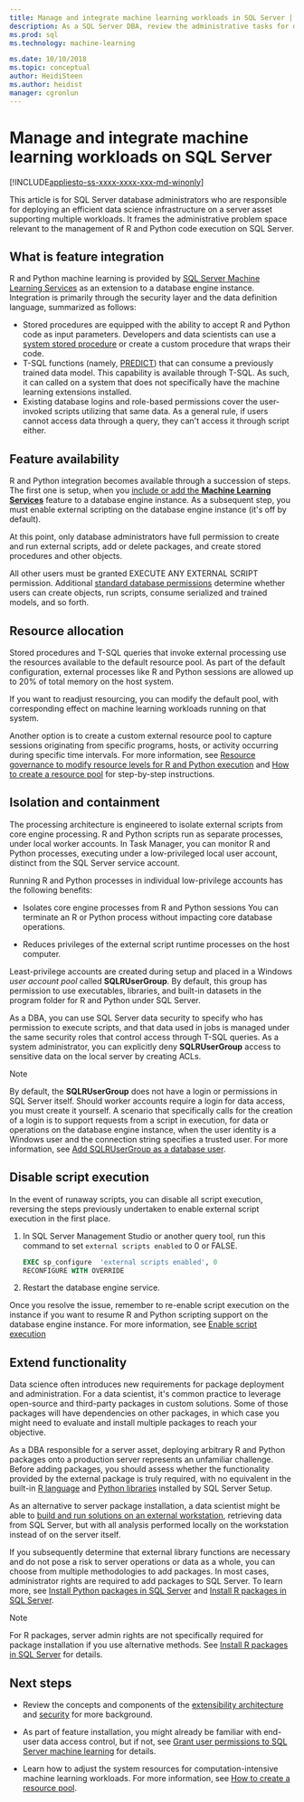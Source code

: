```yaml
---
title: Manage and integrate machine learning workloads in SQL Server | Microsoft Docs
description: As a SQL Server DBA, review the administrative tasks for deploying a machine learning R and Python subsystem on a database engine instance.
ms.prod: sql
ms.technology: machine-learning

ms.date: 10/10/2018  
ms.topic: conceptual
author: HeidiSteen
ms.author: heidist
manager: cgronlun
---
```

# Manage and integrate machine learning workloads on SQL Server
[!INCLUDE[appliesto-ss-xxxx-xxxx-xxx-md-winonly](../../includes/appliesto-ss-xxxx-xxxx-xxx-md-winonly.md)]

This article is for SQL Server database administrators who are responsible for deploying an efficient data science infrastructure on a server asset supporting multiple workloads. It frames the administrative problem space relevant to the management of R and Python code execution on SQL Server. 

## What is feature integration

R and Python machine learning is provided by [SQL Server Machine Learning Services](../what-is-sql-server-machine-learning.md) as an extension to a database engine instance. Integration is primarily through the security layer and the data definition language, summarized as follows:

+ Stored procedures are equipped with the ability to accept R and Python code as input parameters. Developers and data scientists can use a [system stored procedure](https://docs.microsoft.com/sql/relational-databases/system-stored-procedures/sp-execute-external-script-transact-sql?view=sql-server-2017) or create a custom procedure that wraps their code.
+ T-SQL functions (namely, [PREDICT](https://docs.microsoft.com/sql/t-sql/queries/predict-transact-sql)) that can consume a previously trained data model. This capability is available through T-SQL. As such, it can called on a system that does not specifically have the machine learning extensions installed.
+ Existing database logins and role-based permissions cover the user-invoked scripts utilizing that same data. As a general rule, if users cannot access data through a query, they can't access it through script either.

## Feature availability

R and Python integration becomes available through a succession of steps. The first one is setup, when you [include or add the **Machine Learning Services**](../install/sql-machine-learning-services-windows-install.md) feature to a database engine instance. As a subsequent step, you must enable external scripting on the database engine instance (it's off by default).

At this point, only database administrators have full permission to create and run external scripts, add or delete packages, and create stored procedures and other objects.

All other users must be granted EXECUTE ANY EXTERNAL SCRIPT permission. Additional [standard database permissions](../security/user-permission.md) determine whether users can create objects, run scripts, consume serialized and trained models, and so forth. 

## Resource allocation

Stored procedures and T-SQL queries that invoke external processing use the resources available to the default resource pool. As part of the default configuration, external processes like R and Python sessions are allowed up to 20% of total memory on the host system. 

If you want to readjust resourcing, you can modify the default pool, with corresponding effect on machine learning workloads running on that system.

Another option is to create a custom external resource pool to capture sessions originating from specific programs, hosts, or activity occurring during specific time intervals. For more information, see [Resource governance to modify resource levels for R and Python execution](../administration/resource-governance.md) and [How to create a resource pool](../administration/how-to-create-a-resource-pool.md) for step-by-step instructions.

## Isolation and containment

The processing architecture is engineered to isolate external scripts from core engine processing. R and Python scripts run as separate processes, under local worker accounts. In Task Manager, you can monitor R and Python processes, executing under a low-privileged local user account, distinct from the SQL Server service account. 

Running R and Python processes in individual low-privilege accounts has the following benefits:

+ Isolates core engine processes from R and Python sessions You can terminate an R or Python process without impacting core database operations. 

+ Reduces privileges of the external script runtime processes on the host computer.

Least-privilege accounts are created during setup and placed in a Windows *user account pool* called **SQLRUserGroup**. By default, this group has permission to use executables, libraries, and built-in datasets in the program folder for R and Python under SQL Server. 

As a DBA, you can use SQL Server data security to specify who has permission to execute scripts, and that data used in jobs is managed under the same security roles that control access through T-SQL queries. As a system administrator, you can explicitly deny **SQLRUserGroup** access to sensitive data on the local server by creating ACLs.

>[!NOTE]
> By default, the **SQLRUserGroup** does not have a login or permissions in SQL Server itself. Should worker accounts require a login for data access, you must create it yourself. A scenario that specifically calls for the creation of a login is to support requests from a script in execution, for data or operations on the database engine instance, when the user identity is a Windows user and the connection string specifies a trusted user. For more information, see [Add SQLRUserGroup as a database user](../../advanced-analytics/security/add-sqlrusergroup-to-database.md).

## Disable script execution

In the event of runaway scripts, you can disable all script execution, reversing the steps previously undertaken to enable external script execution in the first place.

1. In SQL Server Management Studio or another query tool, run this command to set `external scripts enabled` to 0 or FALSE.

    ```sql
    EXEC sp_configure  'external scripts enabled', 0
    RECONFIGURE WITH OVERRIDE
    ```
2. Restart the database engine service.

Once you resolve the issue, remember to re-enable script execution on the instance if you want to resume R and Python scripting support on the database engine instance. For more information, see [Enable script execution](../install/sql-machine-learning-services-windows-install.md#enable-script-execution)

## Extend functionality

Data science often introduces new requirements for package deployment and administration. For a data scientist, it's common practice to leverage open-source and third-party packages in custom solutions. Some of those packages will have dependencies on other packages, in which case you might need to evaluate and install multiple packages to reach your objective.

As a DBA responsible for a server asset, deploying arbitrary R and Python packages onto a production server represents an unfamiliar challenge. Before adding packages, you should assess whether the functionality provided by the external package is truly required, with no equivalent in the built-in [R language](r-libraries-and-data-types.md) and [Python libraries](../python/python-libraries-and-data-types.md) installed by SQL Server Setup. 

As an alternative to server package installation, a data scientist might be able to [build and run solutions on an external workstation](../r/set-up-a-data-science-client.md), retrieving data from SQL Server, but with all analysis performed locally on the workstation instead of on the server itself. 

If you subsequently determine that external library functions are necessary and do not pose a risk to server operations or data as a whole, you can choose from multiple methodologies to add packages. In most cases, administrator rights are required to add packages to SQL Server. To learn more, see [Install Python packages in SQL Server](../python/install-additional-python-packages-on-sql-server.md) and [Install R packages in SQL Server](install-additional-r-packages-on-sql-server.md).

> [!NOTE]
> For R packages, server admin rights are not specifically required for package installation if you use alternative methods. See [Install R packages in SQL Server](install-additional-r-packages-on-sql-server.md) for details.

## Next steps

+ Review the concepts and components of the [extensibility architecture](../concepts/extensibility-framework.md) and [security](../concepts/security.md) for more background.

+ As part of feature installation, you might already be familiar with end-user data access control, but if not, see [Grant user permissions to SQL Server machine learning](../security/user-permission.md) for details. 

+ Learn how to adjust the system resources for computation-intensive machine learning workloads. For more information, see [How to create a resource pool](../administration/how-to-create-a-resource-pool.md).
